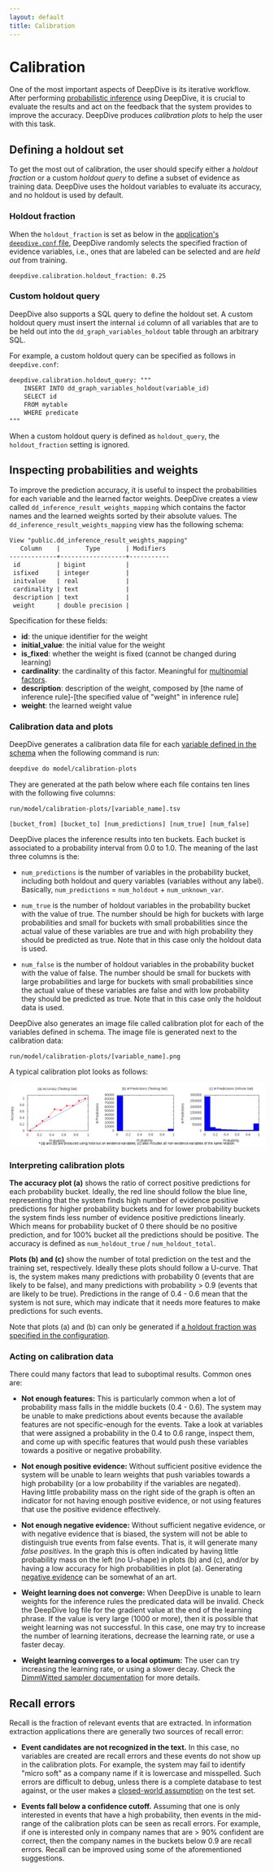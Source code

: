 ```yaml
---
layout: default
title: Calibration
---
```


# Calibration

One of the most important aspects of DeepDive is its iterative workflow.
After performing [probabilistic inference](inference.md) using DeepDive, it is crucial to evaluate the results and act on the feedback that the system provides to improve the accuracy.
DeepDive produces *calibration plots* to help the user with this task.

## Defining a holdout set

To get the most out of calibration, the user should specify either a *holdout fraction* or a custom *holdout query* to define a subset of evidence as training data.
DeepDive uses the holdout variables to evaluate its accuracy, and no holdout is used by default.


### Holdout fraction

When the `holdout_fraction` is set as below in the [application's `deepdive.conf` file](deepdiveapp.md), DeepDive randomly selects the specified fraction of evidence variables, i.e., ones that are labeled can be selected and are *held out* from training.

```hocon
deepdive.calibration.holdout_fraction: 0.25
```


### Custom holdout query

DeepDive also supports a SQL query to define the holdout set.
A custom holdout query must insert the internal `id` column of all variables that are to be held out into the `dd_graph_variables_holdout` table through an arbitrary SQL.

For example, a custom holdout query can be specified as follows in `deepdive.conf`:

```hocon
deepdive.calibration.holdout_query: """
    INSERT INTO dd_graph_variables_holdout(variable_id)
    SELECT id
    FROM mytable
    WHERE predicate
"""
```

When a custom holdout query is defined as `holdout_query`, the `holdout_fraction` setting is ignored.


## Inspecting probabilities and weights

<!-- TODO provide a neat way to query this view in DDlog -->

To improve the prediction accuracy, it is useful to inspect the probabilities for each variable and the learned factor weights.
DeepDive creates a view called `dd_inference_result_weights_mapping` which contains the factor names and the learned weights sorted by their absolute values.
The `dd_inference_result_weights_mapping` view has the following schema:

```
View "public.dd_inference_result_weights_mapping"
   Column    |       Type       | Modifiers
-------------+------------------+-----------
 id          | bigint           |
 isfixed     | integer          |
 initvalue   | real             |
 cardinality | text             |
 description | text             |
 weight      | double precision |
```

Specification for these fields:

- **id**: the unique identifier for the weight
- **initial_value**: the initial value for the weight
- **is_fixed**: whether the weight is fixed (cannot be changed during learning)
- **cardinality**: the cardinality of this factor. Meaningful for [multinomial factors](example-chunking.md).
- **description**: description of the weight, composed by [the name of inference rule]-[the specified value of "weight" in inference rule]
- **weight**: the learned weight value


### Calibration data and plots

DeepDive generates a calibration data file for each [variable defined in the schema](writing-model-ddlog.md#variable-relations) when the following command is run:

```bash
deepdive do model/calibration-plots
```

They are generated at the path below where each file contains ten lines with the following five columns:

```
run/model/calibration-plots/[variable_name].tsv
```

```
[bucket_from] [bucket_to] [num_predictions] [num_true] [num_false]
```

DeepDive places the inference results into ten buckets.
Each bucket is associated to a probability interval from 0.0 to 1.0.
The meaning of the last three columns is the:

- `num_predictions` is the number of variables in the probability bucket, including both holdout and query variables (variables without any label).
    Basically, `num_predictions` = `num_holdout` + `num_unknown_var`.

- `num_true` is the number of holdout variables in the probability bucket with the value of true.
    The number should be high for buckets with large probabilities and small for buckets with small probabilities since the actual value of these variables are true and with high probability they should be predicted as true.
    Note that in this case only the holdout data is used.

- `num_false` is the number of holdout variables in the probability bucket with the value of false.
    The number should be small for buckets with large probabilities and large for buckets with small probabilities since the actual value of these variables are false and with low probability they should be predicted as true.
    Note that in this case only the holdout data is used.

DeepDive also generates an image file called calibration plot for each of the variables defined in schema.
The image file is generated next to the calibration data:

```
run/model/calibration-plots/[variable_name].png
```

A typical calibration plot looks as follows:

![A calibration plot from the spouse example](images/spouse/has_spouse.png)


### Interpreting calibration plots

**The accuracy plot (a)** shows the ratio of correct positive predictions for each probability bucket.
Ideally, the red line should follow the blue line, representing that the system finds high number of evidence positive predictions for higher probability buckets and for lower probability buckets the system finds less number of evidence positive predictions linearly.
Which means for probability bucket of 0 there should be no positive prediction, and for 100% bucket all the predictions should be positive.
The accuracy is defined as `num_holdout_true` / `num_holdout_total`.

**Plots (b) and (c)** show the number of total prediction on the test and the training set, respectively.
Ideally these plots should follow a U-curve.
That is, the system makes many predictions with probability 0 (events that are likely to be false), and many predictions with probability > 0.9 (events that are likely to be true).
Predictions in the range of 0.4 - 0.6 mean that the system is not sure, which may indicate that it needs more features to make predictions for such events.

Note that plots (a) and (b) can only be generated if [a holdout fraction was specified in the configuration](#defining-a-holdout-set).

### Acting on calibration data

There could many factors that lead to suboptimal results.
Common ones are:

- **Not enough features:**
    This is particularly common when a lot of probability mass falls in the middle buckets (0.4 - 0.6).
    The system may be unable to make predictions about events because the available features are not specific-enough for the events.
    Take a look at variables that were assigned a probability in the 0.4 to 0.6 range, inspect them, and come up with specific features that would push these variables towards a positive or negative probability.

- **Not enough positive evidence:**
    Without sufficient positive evidence the system will be unable to learn weights that push variables towards a high probability (or a low probability if the variables are negated).
    Having little probability mass on the right side of the graph is often an indicator for not having enough positive evidence, or not using features that use the positive evidence effectively.

- **Not enough negative evidence:**
    Without sufficient negative evidence, or with negative evidence that is biased, the system will not be able to distinguish true events from false events.
    That is, it will generate many *false positives*.
    In the graph this is often indicated by having little probability mass on the left (no U-shape) in plots (b) and (c), and/or by having a low accuracy for high probabilities in plot (a).
    Generating [negative evidence](generating_negative_examples) can be somewhat of an art.

- **Weight learning does not converge:**
    When DeepDive is unable to learn weights for the inference rules the predicated data will be invalid.
    Check the DeepDive log file for the gradient value at the end of the learning phrase.
    If the value is very large (1000 or more), then it is possible that weight learning was not successful.
    In this case, one may try to increase the number of learning iterations, decrease the learning rate, or use a faster decay.

- **Weight learning converges to a local optimum:**
    The user can try increasing the learning rate, or using a slower decay.
    Check the [DimmWitted sampler documentation](sampler.md) for more details.



## Recall errors

Recall is the fraction of relevant events that are extracted.
In information extraction applications there are generally two sources of recall error:

- **Event candidates are not recognized in the text.**
    In this case, no variables are created are recall errors and these events do not show up in the calibration plots.
    For example, the system may fail to identify "micro soft" as a company name if it is lowercase and misspelled.
    Such errors are difficult to debug, unless there is a complete database to test against, or the user makes a [closed-world assumption](http://en.wikipedia.org/wiki/Closed_world_assumption) on the test set.

- **Events fall below a confidence cutoff.**
    Assuming that one is only interested in events that have a high probability, then events in the mid-range of the calibration plots can be seen as recall errors.
    For example, if one is interested only in company names that are > 90% confident are correct, then the company names in the buckets below 0.9 are recall errors.
    Recall can be improved using some of the aforementioned suggestions.

